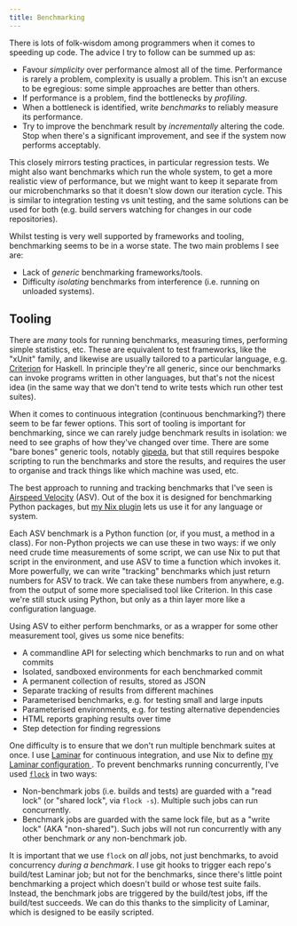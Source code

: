 ```yaml
---
title: Benchmarking
---
```


There is lots of folk-wisdom among programmers when it comes to speeding up
code. The advice I try to follow can be summed up as:

 - Favour *simplicity* over performance almost all of the time. Performance is
   rarely a problem, complexity is usually a problem. This isn't an excuse to be
   egregious: some simple approaches are better than others.
 - If performance is a problem, find the bottlenecks by *profiling*.
 - When a bottleneck is identified, write *benchmarks* to reliably measure its
   performance.
 - Try to improve the benchmark result by *incrementally* altering the code.
   Stop when there's a significant improvement, and see if the system now
   performs acceptably.

This closely mirrors testing practices, in particular regression tests. We might
also want benchmarks which run the whole system, to get a more realistic view of
performance, but we might want to keep it separate from our microbenchmarks so
that it doesn't slow down our iteration cycle. This is similar to integration
testing vs unit testing, and the same solutions can be used for both (e.g. build
servers watching for changes in our code repositories).

Whilst testing is very well supported by frameworks and tooling, benchmarking
seems to be in a worse state. The two main problems I see are:

 - Lack of *generic* benchmarking frameworks/tools.
 - Difficulty *isolating* benchmarks from interference (i.e. running on unloaded
   systems).

## Tooling ##

There are *many* tools for running benchmarks, measuring times, performing
simple statistics, etc. These are equivalent to test frameworks, like the
"xUnit" family, and likewise are usually tailored to a particular language, e.g.
[Criterion](http://www.serpentine.com/criterion/tutorial.html) for Haskell. In
principle they're all generic, since our benchmarks can invoke programs written
in other languages, but that's not the nicest idea (in the same way that we
don't tend to write tests which run other test suites).

When it comes to continuous integration (continuous benchmarking?) there seem to
be far fewer options. This sort of tooling is important for benchmarking, since
we can rarely judge benchmark results in isolation: we need to see graphs of how
they've changed over time. There are some "bare bones" generic tools, notably
[gipeda](https://github.com/nomeata/gipeda), but that still requires bespoke
scripting to run the benchmarks and store the results, and requires the user to
organise and track things like which machine was used, etc.

The best approach to running and tracking benchmarks that I've seen is
[Airspeed Velocity](http://asv.readthedocs.io/en/latest) (ASV). Out of the box
it is designed for benchmarking Python packages, but
[my Nix plugin](http://chriswarbo.net/projects/nixos/asv_benchmarking.html) lets
us use it for any language or system.

Each ASV benchmark is a Python function (or, if you must, a method in a class).
For non-Python projects we can use these in two ways: if we only need crude time
measurements of some script, we can use Nix to put that script in the
environment, and use ASV to time a function which invokes it. More powerfully,
we can write "tracking" benchmarks which just return numbers for ASV to track.
We can take these numbers from anywhere, e.g. from the output of some more
specialised tool like Criterion. In this case we're still stuck using Python,
but only as a thin layer more like a configuration language.

Using ASV to either perform benchmarks, or as a wrapper for some other
measurement tool, gives us some nice benefits:

 - A commandline API for selecting which benchmarks to run and on what commits
 - Isolated, sandboxed environments for each benchmarked commit
 - A permanent collection of results, stored as JSON
 - Separate tracking of results from different machines
 - Parameterised benchmarks, e.g. for testing small and large inputs
 - Parameterised environments, e.g. for testing alternative dependencies
 - HTML reports graphing results over time
 - Step detection for finding regressions

One difficulty is to ensure that we don't run multiple benchmark suites at once.
I use [Laminar](https://laminar.ohwg.net) for continuous integration, and use
Nix to define [my Laminar configuration
](http://chriswarbo.net/git/laminar-config). To prevent benchmarks running
concurrently, I've used
[`flock`](http://man7.org/linux/man-pages/man1/flock.1.html) in two ways:

 - Non-benchmark jobs (i.e. builds and tests) are guarded with a "read lock"
   (or "shared lock", via `flock -s`). Multiple such jobs can run concurrently.
 - Benchmark jobs are guarded with the same lock file, but as a "write lock"
   (AKA "non-shared"). Such jobs will not run concurrently with any other
   benchmark *or* any non-benchmark job.

It is important that we use `flock` on *all* jobs, not just benchmarks, to avoid
concurrency *during a benchmark*. I use git hooks to trigger each repo's
build/test Laminar job; but not for the benchmarks, since there's little point
benchmarking a project which doesn't build or whose test suite fails. Instead,
the benchmark jobs are triggered by the build/test jobs, iff the build/test
succeeds. We can do this thanks to the simplicity of Laminar, which is designed
to be easily scripted.
